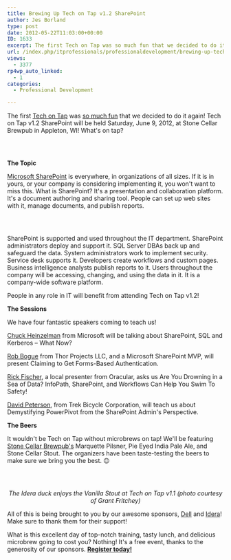 ```yaml
---
title: Brewing Up Tech on Tap v1.2 SharePoint
author: Jes Borland
type: post
date: 2012-05-22T11:03:00+00:00
ID: 1633
excerpt: The first Tech on Tap was so much fun that we decided to do it again! Tech on Tap v1.2 SharePoint will be held Saturday, June 9, 2012, at Stone Cellar Brewpub in Appleton, WI! What's on tap?
url: /index.php/itprofessionals/professionaldevelopment/brewing-up-tech-on-tap/
views:
  - 3377
rp4wp_auto_linked:
  - 1
categories:
  - Professional Development

---
```

The first [Tech on Tap][1] was [so much fun][2] that we decided to do it again! Tech on Tap v1.2 SharePoint will be held Saturday, June 9, 2012, at Stone Cellar Brewpub in Appleton, WI! What's on tap?

 

<p style="text-align: center;">
  <img src="/wp-content/uploads/users/grrlgeek/Tech-on-Tap_FINALBLUE.png?mtime=1317820723" alt="" />
</p>

**The Topic** 

[Microsoft SharePoint][3] is everywhere, in organizations of all sizes. If it is in yours, or your company is considering implementing it, you won't want to miss this. What is SharePoint? It's a presentation and collaboration platform. It's a document authoring and sharing tool. People can set up web sites with it, manage documents, and publish reports.

 

<p style="text-align: center;">
  <img src="http://www.techontap.org/wp-content/uploads/2012/03/MSSharePoint-300x120.png" alt="" />
</p>

SharePoint is supported and used throughout the IT department. SharePoint administrators deploy and support it. SQL Server DBAs back up and safeguard the data. System administrators work to implement security. Service desk supports it. Developers create workflows and custom pages. Business intelligence analysts publish reports to it. Users throughout the company will be accessing, changing, and using the data in it. It is a company-wide software platform.

People in any role in IT will benefit from attending Tech on Tap v1.2!

**The Sessions** 

We have four fantastic speakers coming to teach us!

[Chuck Heinzelman][4] from Microsoft will be talking about SharePoint, SQL and Kerberos – What Now?

[Rob Bogue][5] from Thor Projects LLC, and a Microsoft SharePoint MVP, will present Claiming to Get Forms-Based Authentication.

[Rick Fischer][6], a local presenter from Oracular, asks us Are You Drowning in a Sea of Data? InfoPath, SharePoint, and Workflows Can Help You Swim To Safety!

[David Peterson][7], from Trek Bicycle Corporation, will teach us about Demystifying PowerPivot from the SharePoint Admin's Perspective.

**The Beers** 

It wouldn't be Tech on Tap without microbrews on tap! We'll be featuring [Stone Cellar Brewpub's][8] Marquette Pilsner, Pie Eyed India Pale Ale, and Stone Cellar Stout. The organizers have been taste-testing the beers to make sure we bring you the best. 😉

 

<p style="text-align: center;">
  <img src="/wp-content/uploads/users/grrlgeek/AkRHuYgCQAEj5U4.jpg?mtime=1337691621" alt="" />
</p>

<p style="text-align: center;">
  <em>The Idera duck enjoys the Vanilla Stout at Tech on Tap v1.1 (photo courtesy of Grant Fritchey)</em>
</p>

All of this is being brought to you by our awesome sponsors, [Dell][9] and [Idera][10]! Make sure to thank them for their support!

What is this excellent day of top-notch training, tasty lunch, and delicious microbrew going to cost you? Nothing! It's a free event, thanks to the generosity of our sponsors. [**Register today!**][11]

 [1]: http://www.techontap.org/
 [2]: /index.php/ITProfessionals/ProfessionalDevelopment/tech-on-tap-v1-1
 [3]: http://sharepoint.microsoft.com/en-us/Pages/default.aspx
 [4]: http://www.techontap.org/2012/05/21/meet-your-speakers-chuck-heinzelman/
 [5]: http://www.techontap.org/2012/05/21/meet-your-speakers-rob-bogue/
 [6]: http://www.techontap.org/2012/05/21/meet-your-speakers-rick-fischer/
 [7]: http://www.techontap.org/2012/05/21/meet-your-speakers-david-peterson/
 [8]: http://stonecellarbrewpub.com/index.php/menus/beer-menu
 [9]: http://www.dell.com/
 [10]: http://www.idera.com/Content/Home.aspx
 [11]: http://www.eventbrite.com/event/2505867116